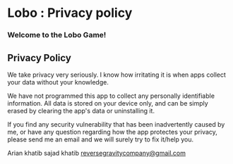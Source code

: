 # Lobo : Privacy policy

### Welcome to the Lobo Game!

## **Privacy Policy**



We take privacy very seriously. I know how irritating it is when apps collect your data without your knowledge.

We have not programmed this app to collect any personally identifiable information. All data is stored on your device only, and can be simply erased by clearing the app's data or uninstalling it.

If you find any security vulnerability that has been inadvertently caused by me, or have any question regarding how the app protectes your privacy, please send me an email and we will surely try to fix it/help you.

Arian khatib
sajad khatib
reversegravitycompany@gmail.com

